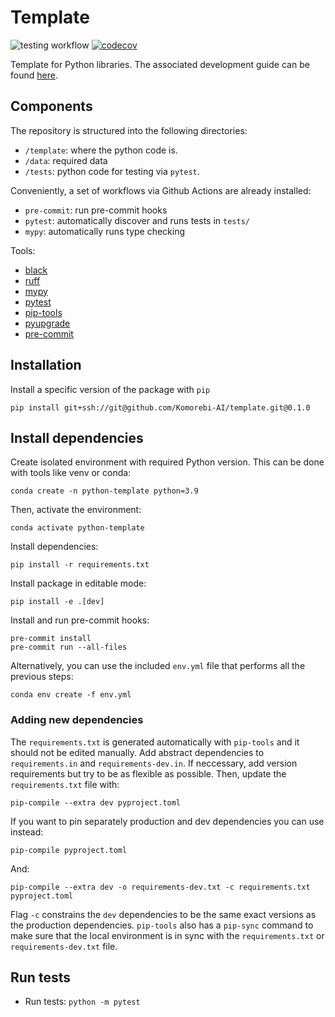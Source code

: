 # Template

![testing workflow](https://github.com/Komorebi-AI/python-template/actions/workflows/pytest.yml/badge.svg)
[![codecov](https://codecov.io/gh/Komorebi-AI/python-template/branch/main/graph/badge.svg?token=DQXLBOUDPX)](https://codecov.io/gh/Komorebi-AI/python-template)

Template for Python libraries. The associated development guide can be found [here](https://github.com/Komorebi-AI/docs/blob/main/python_dev.md).

## Components

The repository is structured into the following directories:

- `/template`: where the python code is.
- `/data`: required data
- `/tests`: python code for testing via `pytest`.

Conveniently, a set of workflows via Github Actions are already installed:

- `pre-commit`: run pre-commit hooks
- `pytest`: automatically discover and runs tests in `tests/`
- `mypy`: automatically runs type checking

Tools:

- [black](https://github.com/psf/black)
- [ruff](https://docs.astral.sh/ruff/)
- [mypy](https://mypy.readthedocs.io/)
- [pytest](https://docs.pytest.org/en/)
- [pip-tools](https://github.com/jazzband/pip-tools)
- [pyupgrade](https://github.com/asottile/pyupgrade)
- [pre-commit](https://pre-commit.com/)

## Installation

Install a specific version of the package with `pip`

```{bash}
pip install git+ssh://git@github.com/Komorebi-AI/template.git@0.1.0
```

## Install dependencies

Create isolated environment with required Python version. This can be done with tools like venv or conda:

```{bash}
conda create -n python-template python=3.9
```

Then, activate the environment:

```{bash}
conda activate python-template
```

Install dependencies:

```{bash}
pip install -r requirements.txt
```

Install package in editable mode:

```{bash}
pip install -e .[dev]
```

Install and run pre-commit hooks:

```{bash}
pre-commit install
pre-commit run --all-files
```

Alternatively, you can use the included `env.yml` file that performs all the previous steps:

```{bash}
conda env create -f env.yml
```

### Adding new dependencies

The `requirements.txt` is generated automatically with `pip-tools` and it should not be edited manually. Add abstract dependencies to `requirements.in` and `requirements-dev.in`. If neccessary, add version requirements but try to be as flexible as possible. Then, update the `requirements.txt` file with:

```{bash}
pip-compile --extra dev pyproject.toml
```

If you want to pin separately production and dev dependencies you can use instead:

```{bash}
pip-compile pyproject.toml
```

And:

```{bash}
pip-compile --extra dev -o requirements-dev.txt -c requirements.txt pyproject.toml
```

Flag `-c` constrains the `dev` dependencies to be the same exact versions as the production dependencies. `pip-tools` also has a `pip-sync` command to make sure that the local environment is in sync with the `requirements.txt` or `requirements-dev.txt` file.

## Run tests

- Run tests: `python -m pytest`
